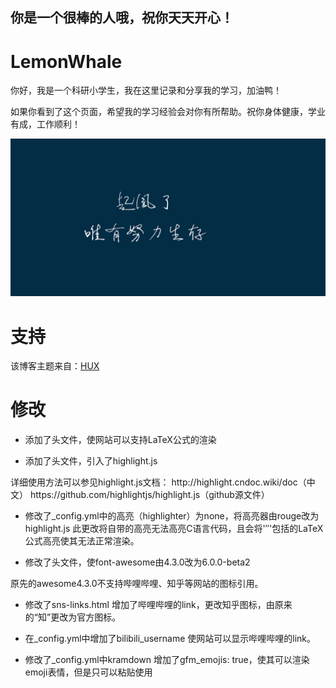 ## 你是一个很棒的人哦，祝你天天开心！

# LemonWhale
你好，我是一个科研小学生，我在这里记录和分享我的学习，加油鸭！

如果你看到了这个页面，希望我的学习经验会对你有所帮助。祝你身体健康，学业有成，工作顺利！

![起风了](img/../../../img/inabout.png)

# 支持
该博客主题来自：[HUX](<https://github.com/Huxpro/huxpro.github.io">)

# 修改
- 添加了头文件，使网站可以支持LaTeX公式的渲染
<!-- 引入MathJax的脚本 -->
<script src="https://polyfill.io/v3/polyfill.min.js?features=es6"></script>
<script src="https://cdn.jsdelivr.net/npm/mathjax@3.2.2/es5/tex-chtml.js"></script>

- 添加了头文件，引入了highlight.js
<!-- 引入highlight.js库 -->
<link rel="stylesheet"
    href="https://cdn.jsdelivr.net/npm/@highlightjs/cdn-assets@11.7.0/styles/atom-one-dark.min.css">
<script src="https://cdn.jsdelivr.net/gh/highlightjs/cdn-release@11.7.0/build/highlight.min.js"></script>
<script>hljs.highlightAll();</script>
    详细使用方法可以参见highlight.js文档：
http://highlight.cndoc.wiki/doc（中文）
https://github.com/highlightjs/highlight.js（github源文件）

- 修改了_config.yml中的高亮（highlighter）为none，将高亮器由rouge改为highlight.js
此更改将自带的高亮无法高亮C语言代码，且会将'$''$'包括的LaTeX公式高亮使其无法正常渲染。

- 修改了头文件，使font-awesome由4.3.0改为6.0.0-beta2
<!-- Custom Fonts -->
<link href="https://cdnjs.cloudflare.com/ajax/libs/font-awesome/6.0.0-beta2/css/all.min.css" rel="stylesheet"
        type="text/css">
原先的awesome4.3.0不支持哔哩哔哩、知乎等网站的图标引用。

- 修改了sns-links.html
增加了哔哩哔哩的link，更改知乎图标，由原来的“知”更改为官方图标。

- 在_config.yml中增加了bilibili_username
使网站可以显示哔哩哔哩的link。

- 修改了_config.yml中kramdown
增加了gfm_emojis: true，使其可以渲染emoji表情，但是只可以粘贴使用